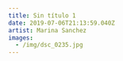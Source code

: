```yaml
---
title: Sin título 1
date: 2019-07-06T21:13:59.040Z
artist: Marina Sanchez
images:
  - /img/dsc_0235.jpg
---
```


